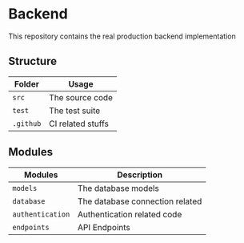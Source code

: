 # Backend

This repository contains the real production backend implementation

## Structure

| Folder    | Usage             |
| --------- | ----------------- |
| `src`     | The source code   |
| `test`    | The test suite    |
| `.github` | CI related stuffs |

## Modules

| Modules          | Description                     |
| ---------------- | ------------------------------- |
| `models`         | The database models             |
| `database`       | The database connection related |
| `authentication` | Authentication related code     |
| `endpoints`      | API Endpoints                   |
